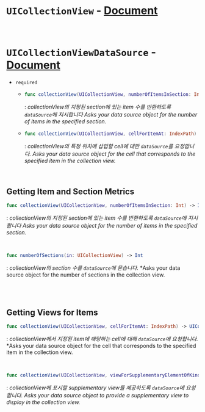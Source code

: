 # `UICollectionView` - [Document](https://developer.apple.com/documentation/uikit/uicollectionview)


<br>


# `UICollectionViewDataSource` - [Document](https://developer.apple.com/documentation/uikit/uicollectionviewdatasource)

- `required` 
    -   ```swift
        func collectionView(UICollectionView, numberOfItemsInSection: Int) -> Int
        ```
        : *collectionView의 지정된 section에 있는 item 수를 반환하도록 `dataSource`에 지시합니다*
        *Asks your data source object for the number of items in the specified section.*
    
    -   ```swift
        func collectionView(UICollectionView, cellForItemAt: IndexPath) -> UICollectionViewCell
        ```
        : *collectionView의 특정 위치에 삽입할 cell에 대한 `dataSource`를 요청합니다.*
        *Asks your data source object for the cell that corresponds to the specified item in the collection view.*


<br>


## Getting Item and Section Metrics

```swift
func collectionView(UICollectionView, numberOfItemsInSection: Int) -> Int
```
: *collectionView의 지정된 section에 있는 item 수를 반환하도록 `dataSource`에 지시합니다*
*Asks your data source object for the number of items in the specified section.*


<br>



```swift
func numberOfSections(in: UICollectionView) -> Int
```
: *collectionView의 section 수를 `dataSource`에 묻습니다.*
*Asks your data source object for the number of sections in the collection view.


<br>
<br>


## Getting Views for Items

```swift
func collectionView(UICollectionView, cellForItemAt: IndexPath) -> UICollectionViewCell
```
: *collectionView에서 지정된 item에 해당하는 cell에 대해 `dataSource`에 요청합니다.*
*Asks your data source object for the cell that corresponds to the specified item in the collection view.


<br>


```swift
func collectionView(UICollectionView, viewForSupplementaryElementOfKind: String, at: IndexPath) -> UICollectionReusableView
```
: *collectionView에 표시할 supplementary view를 제공하도록 `dataSource`에 요청합니다.*
*Asks your data source object to provide a supplementary view to display in the collection view.*